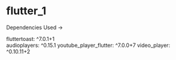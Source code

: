 # flutter_1

Dependencies Used ->

  fluttertoast: ^7.0.1+1
  <br>audioplayers: ^0.15.1
  youtube_player_flutter: ^7.0.0+7
  video_player: ^0.10.11+2
